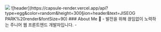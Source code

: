 <img src="https://capsule-render.vercel.app/api?type=wave&color=auto&height=300&section=header&text=capsule%20render&fontSize=90" />
![header](https://capsule-render.vercel.app/api?type=egg&color=random&height=300&section=header&text=JISEOG PARK%20render&fontSize=90)
### About Me 👋
- 발전을 위해 끊임없이 노력하는 주니어 웹 프론트엔드 개발자입니다.
- 
<!--
**ralph601/ralph601** is a ✨ _special_ ✨ repository because its `README.md` (this file) appears on your GitHub profile.

Here are some ideas to get you started:

- 🔭 I’m currently working on ...
- 🌱 I’m currently learning ...
- 👯 I’m looking to collaborate on ...
- 🤔 I’m looking for help with ...
- 💬 Ask me about ...
- 📫 How to reach me: ...
- 😄 Pronouns: ...
- ⚡ Fun fact: ...
-->
